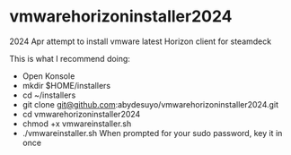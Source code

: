 # vmwarehorizoninstaller2024
2024 Apr attempt to install vmware latest Horizon client for steamdeck 

This is what I recommend doing:
- Open Konsole
- mkdir $HOME/installers 
- cd ~/installers
- git clone git@github.com:abydesuyo/vmwarehorizoninstaller2024.git
- cd vmwarehorizoninstaller2024
- chmod +x vmwareinstaller.sh
- ./vmwareinstaller.sh
When prompted for your sudo password, key it in once
